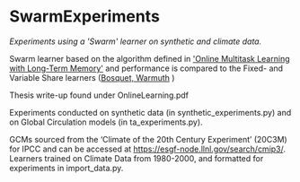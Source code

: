 # SwarmExperiments
*Experiments using a 'Swarm' learner on synthetic and climate data.*

Swarm learner based on the algorithm defined in ['Online Multitask Learning with Long-Term Memory'](https://arxiv.org/abs/2008.07055) and  performance is compared to the Fixed- and Variable Share learners ([Bosquet, Warmuth](https://www.jmlr.org/papers/volume3/bousquet02b/bousquet02b.pdf) )

Thesis write-up found under OnlineLearning.pdf



Experiments conducted on synthetic data (in synthetic_experiments.py) and on Global Circulation models (in ta_experiments.py). 

GCMs sourced from the ‘Climate of the 20th Century Experiment’ (20C3M) for IPCC and can be accessed at https://esgf-node.llnl.gov/search/cmip3/. Learners trained on Climate Data from 1980-2000, and formatted for experiments in import_data.py. 

